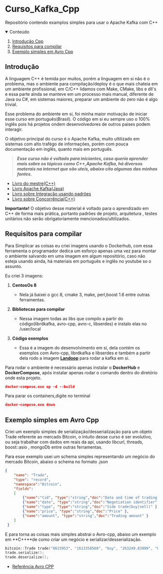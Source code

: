 # Curso_Kafka_Cpp
Repositório contendo examplos simples para usar o Apache Kafka com C++

<!-- CONTEUDO -->
<details open="open">
  <summary>Conteúdo</summary>
  <ol>
    <li>
      <a href="#introdução">Introdução Cpp</a> 
    </li>   
    <li>
      <a href="#requisitos-para-compilar">Requisitos para compilar</a> 
    </li>     
    <li>
      <a href="#exemplo-simples-em-avro-cpp">Exemplo simples em Avro Cpp</a> 
    </li> 
  </ol>
</details>

<!-- INTRODUÇÃO -->
## Introdução
A linguagem C++ é temida por muitos, porém a linguagem em si não é o problema, mas o ambiente para compilação/deploy é o que mais chateia em um ambiente profissional, em C/C++ lidamos com Make, CMake, libs e dll's e essa parte ainda se manteve em um processo mais manual, diferente de Java ou C#, em sistemas maiores, preparar um ambiente do zero não é algo trivial.

Esse problema do ambiente em si, foi minha maior motivação de iniciar esse curso em português(Brasil). O código em si eu sempre uso o 100% inglês pois há projetos ondem desenvolvedores de outros paises podem interagir.

O objetivo principal do curso é o Apache Kafka, muito ultilizado em sistemas com alto trafégo de informações, porém com pouca documentação em inglês, quanto mais em português.

> ***Esse curso não é voltado para iniciantes, caso queria aprender mais sobre os tópicos como C++,Apache Kafka, há diversos materais na internet que são uteis, abaixo cito algumas das minhas fontes.*** 

* [Livro do mestre(C++)](https://www.amazon.com.br/C-Programming-Language-Bjarne-Stroustrup/dp/0321563840)
* [Livro Apache Kafka(Java)](https://www.confluent.io/resources/kafka-the-definitive-guide/)
* [Livro sobre Integração usando padrões](https://www.amazon.com.br/gp/product/0321200683?pf_rd_r=5EXGARCAFTPM52TSJR5E&pf_rd_p=72a7651a-a7d8-4551-b248-c61480b6ce6e&pd_rd_r=ff720a8b-821d-4a4a-8cbb-893912f407da&pd_rd_w=W2FIe&pd_rd_wg=lBDya&ref_=pd_gw_unk)
* [Livro sobre Concorrência(C++)](https://www.amazon.com/C-Concurrency-Action-Anthony-Williams/dp/1617294691)

**Importante!** O objetivo desse material é voltado para o aprendizado em C++ de forma mais prática, portanto padrões de projeto, arquitetura , testes unitários não serão obrigatoriamente mencionados/ultilizados.

<!-- REQUISITOS PARA COMPILAR -->
## Requisitos para compilar
Para Simplicar as coisas eu criei imagens usando o Dockerhub, com essa ferramenta o programador dedica um esforço apenas uma vez para montar o ambiente salvando em uma imagem em algum repositório, caso não esteja usando ainda, há materiais em português e inglês no youtube so o assunto.

Eu criei 3 imagens:

1. **CentosOs 8** 
   - Nela já baixei o gcc 8, cmake 3, make, perl,boost 1.6 entre outras ferramentas.

2. **Bibliotecas para compilar**   
   - Nessa imagem todas as libs que compilo a partir do código(librdkafka, avro-cpp, avro-c, libserdes) e instalo elas no /user/local

3. **Código exemplos**   
   - Essa é a imagem do desenvolvimento em sí, dela contém os exemplos com Avro-cpp, librdkafka e libserdes e também a partir dela rodo a imagem [**Landoop**](https://github.com/lensesio/fast-data-dev) para rodar a kafka em si.
   
Para rodar o ambiente é necessário apenas instalar o **DockerHub** e **DockerCompose**, após instalar apenas rodar o comando dentro do diretório onde esta projeto.
```json
docker-compose.exe up -d --build 
```
Para parar os containers,digite no terminal
```json
docker-compose.exe down
```

<!-- AVRO CPP -->
## Exemplo simples em Avro Cpp

Criei um exemplo simples de serialização/desserialização para um objeto Trade referente ao mercado Bitcoin, o intuito desse curso é ser evolutivo, ou seja trabalhar com dados em reais da api, usando libcurl, threads, boost::asio , mongoDb entre outras ferramentas.

Para esse exemplo usei um schema simples representando um negócio do mercado Bitcoin, abaixo o schema no formato .json
```json
{
    "name": "Trade",
    "type": "record",
    "namespace":"Bitcoin",
    "fields":
    [
        {"name":"tid", "type":"string","doc":"Date and time of trading in the Unix Era" },
        {"name":"date", "type":"string","doc":"Negotiation identifier" },
        {"name":"type", "type":"string","doc":"Side trade(buy|sell)" },
        {"name":"price", "type":"string","doc":"Price" },
        {"name":"amount", "type":"string","doc":"Trading amount" }
    ]
 } 
```
E para torna as coisas mais simples abstrai o Avro-cpp, abaixo um exemplo em **C++**de como criar um negócio e serializar/desserialização.
```cpp
bitcoin::Trade trade("8615953", "1613358560", "buy", "263249.83999", "0.03000899");
trade.serialize();
trade.deserialize();
```

* [Referência Avro CPP](http://avro.apache.org/docs/current/api/cpp/html/index.html)

 
